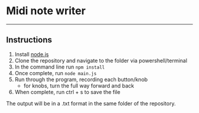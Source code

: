 # Midi note writer
---

## Instructions
1. Install [node.js](https://nodejs.org/en/)
2. Clone the repository and navigate to the folder via powershell/terminal
3. In the command line run `npm install`
4. Once complete, run `node main.js`
5. Run through the program, recording each button/knob
    * for knobs, turn the full way forward and back
6. When complete, run ctrl + s to save the file

The output will be in a .txt format in the same folder of the repository.
